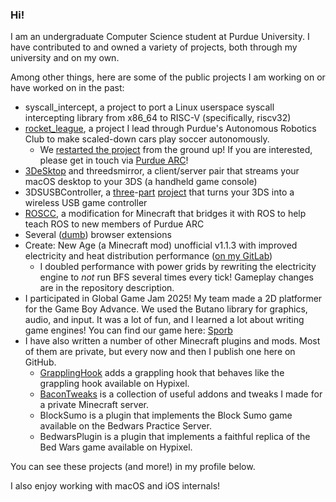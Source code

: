 ### Hi!

I am an undergraduate Computer Science student at Purdue University. I have contributed to and owned a variety of projects, both through my university and on my own.

Among other things, here are some of the public projects I am working on or have worked on in the past:
 - syscall_intercept, a project to port a Linux userspace syscall intercepting library from x86_64 to RISC-V (specifically, riscv32)
 - [rocket_league](https://github.com/purdue-arc/rocket_league), a project I lead through Purdue's Autonomous Robotics Club to make scaled-down cars play soccer autonomously.
   - We [restarted the project](https://github.com/purdue-arc/rocket_league_2) from the ground up! If you are interested, please get in touch via [Purdue ARC](https://purduearc.com)!
 - [3DeSktop](https://github.com/jcrm1/3DeSktop) and threedsmirror, a client/server pair that streams your macOS desktop to your 3DS (a handheld game console)
 - 3DSUSBController, a [three](https://github.com/jcrm1/3DSUSBController-Homebrew)-[part](https://github.com/jcrm1/3DSUSBController-Server) [project](https://github.com/jcrm1/3DSUSBController-USB-Device) that turns your 3DS into a wireless USB game controller
 - [ROSCC](https://github.com/purdue-arc/ROSCC), a modification for Minecraft that bridges it with ROS to help teach ROS to new members of Purdue ARC
 - Several ([dumb](https://github.com/jcrm1/GHCommitGraphAnimator)) browser extensions
 - Create: New Age (a Minecraft mod) unofficial v1.1.3 with improved electricity and heat distribution performance ([on my GitLab](https://gitlab.com/jcrm1/create-new-age-newnetworks/-/tree/forge))
   - I doubled performance with power grids by rewriting the electricity engine to *not* run BFS several times every tick! Gameplay changes are in the repository description.
 - I participated in Global Game Jam 2025! My team made a 2D platformer for the Game Boy Advance. We used the Butano library for graphics, audio, and input. It was a lot of fun, and I learned a lot about writing game engines! You can find our game here: [Sporb](https://github.com/ArtemiiAkhunov/Sporb)
 - I have also written a number of other Minecraft plugins and mods. Most of them are private, but every now and then I publish one here on GitHub.
   - [GrapplingHook](https://github.com/jcrm1/GrapplingHook) adds a grappling hook that behaves like the grappling hook available on Hypixel.
   - [BaconTweaks](https://github.com/jcrm1/bacontweaks) is a collection of useful addons and tweaks I made for a private Minecraft server.
   - BlockSumo is a plugin that implements the Block Sumo game available on the Bedwars Practice Server.
   - BedwarsPlugin is a plugin that implements a faithful replica of the Bed Wars game available on Hypixel.

You can see these projects (and more!) in my profile below.

I also enjoy working with macOS and iOS internals!
